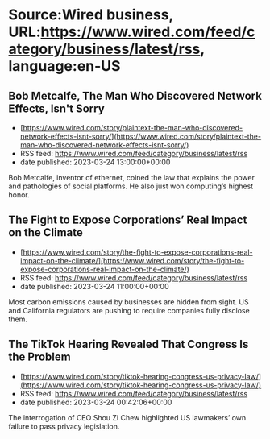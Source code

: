 # Source:Wired business, URL:https://www.wired.com/feed/category/business/latest/rss, language:en-US

## Bob Metcalfe, The Man Who Discovered Network Effects, Isn't Sorry
 - [https://www.wired.com/story/plaintext-the-man-who-discovered-network-effects-isnt-sorry/](https://www.wired.com/story/plaintext-the-man-who-discovered-network-effects-isnt-sorry/)
 - RSS feed: https://www.wired.com/feed/category/business/latest/rss
 - date published: 2023-03-24 13:00:00+00:00

Bob Metcalfe, inventor of ethernet, coined the law that explains the power and pathologies of social platforms. He also just won computing’s highest honor.

## The Fight to Expose Corporations’ Real Impact on the Climate
 - [https://www.wired.com/story/the-fight-to-expose-corporations-real-impact-on-the-climate/](https://www.wired.com/story/the-fight-to-expose-corporations-real-impact-on-the-climate/)
 - RSS feed: https://www.wired.com/feed/category/business/latest/rss
 - date published: 2023-03-24 11:00:00+00:00

Most carbon emissions caused by businesses are hidden from sight. US and California regulators are pushing to require companies fully disclose them.

## The TikTok Hearing Revealed That Congress Is the Problem
 - [https://www.wired.com/story/tiktok-hearing-congress-us-privacy-law/](https://www.wired.com/story/tiktok-hearing-congress-us-privacy-law/)
 - RSS feed: https://www.wired.com/feed/category/business/latest/rss
 - date published: 2023-03-24 00:42:06+00:00

The interrogation of CEO Shou Zi Chew highlighted US lawmakers’ own failure to pass privacy legislation.

